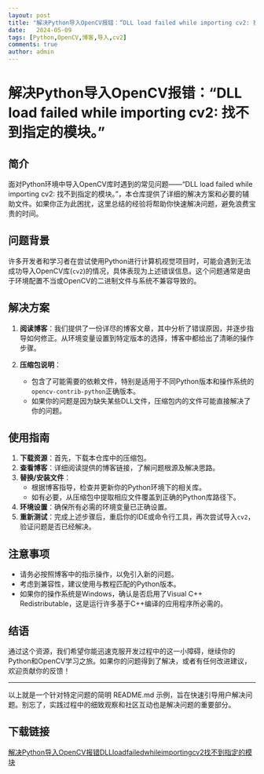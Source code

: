 ```yaml
---
layout: post
title: "解决Python导入OpenCV报错：“DLL load failed while importing cv2: 找不到指定的模块。”"
date:   2024-05-09
tags: [Python,OpenCV,博客,导入,cv2]
comments: true
author: admin
---
```

# 解决Python导入OpenCV报错：“DLL load failed while importing cv2: 找不到指定的模块。”

## 简介

面对Python环境中导入OpenCV库时遇到的常见问题——“DLL load failed while importing cv2: 找不到指定的模块。”，本仓库提供了详细的解决方案和必要的辅助文件。如果你正为此困扰，这里总结的经验将帮助你快速解决问题，避免浪费宝贵的时间。

## 问题背景

许多开发者和学习者在尝试使用Python进行计算机视觉项目时，可能会遇到无法成功导入OpenCV库(`cv2`)的情况，具体表现为上述错误信息。这个问题通常是由于环境配置不当或OpenCV的二进制文件与系统不兼容导致的。

## 解决方案

1. **阅读博客**：我们提供了一份详尽的博客文章，其中分析了错误原因，并逐步指导如何修正。从环境变量设置到特定版本的选择，博客中都给出了清晰的操作步骤。
   
2. **压缩包说明**：
   - 包含了可能需要的依赖文件，特别是适用于不同Python版本和操作系统的`opencv-contrib-python`正确版本。
   - 如果你的问题是因为缺失某些DLL文件，压缩包内的文件可能直接解决了你的问题。

## 使用指南

1. **下载资源**：首先，下载本仓库中的压缩包。
2. **查看博客**：详细阅读提供的博客链接，了解问题根源及解决思路。
3. **替换/安装文件**：
   - 根据博客指导，检查并更新你的Python环境下的相关库。
   - 如有必要，从压缩包中提取相应文件覆盖到正确的Python库路径下。
4. **环境设置**：确保所有必需的环境变量已正确设置。
5. **重新测试**：完成上述步骤后，重启你的IDE或命令行工具，再次尝试导入`cv2`，验证问题是否已经解决。

## 注意事项

- 请务必按照博客中的指示操作，以免引入新的问题。
- 考虑到兼容性，建议使用与教程匹配的Python版本。
- 如果你的操作系统是Windows，确认是否启用了Visual C++ Redistributable，这是运行许多基于C++编译的应用程序所必需的。

## 结语

通过这个资源，我们希望你能迅速克服开发过程中的这一小障碍，继续你的Python和OpenCV学习之旅。如果你的问题得到了解决，或者有任何改进建议，欢迎贡献你的反馈！

---

以上就是一个针对特定问题的简明 README.md 示例，旨在快速引导用户解决问题。别忘了，实践过程中的细致观察和社区互动也是解决问题的重要部分。

## 下载链接

[解决Python导入OpenCV报错DLLloadfailedwhileimportingcv2找不到指定的模块](https://pan.quark.cn/s/ff1eb32f1dda)